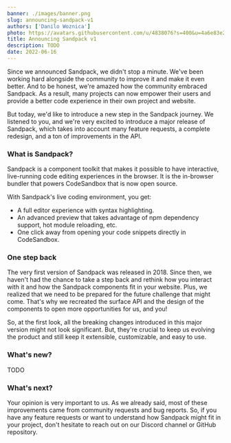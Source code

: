 ```yaml
---
banner: ./images/banner.png
slug: announcing-sandpack-v1
authors: ['Danilo Woznica']
photo: https://avatars.githubusercontent.com/u/4838076?s=400&u=4a6e83e27f793352a773920255ec23af710dc3aa&v=4
title: Announcing Sandpack v1
description: TODO
date: 2022-06-16
---
```


Since we announced Sandpack, we didn't stop a minute. We've been working hard alongside the community to improve it and make it even better. And to be honest, we're amazed how the community embraced Sandpack. As a result, many projects can now empower their users and provide a better code experience in their own project and website.

But today, we'd like to introduce a new step in the Sandpack journey. We listened to you, and we're very excited to introduce a major release of Sandpack, which takes into account many feature requests, a complete redesign, and a ton of improvements in the API.

### **What is Sandpack?**

Sandpack is a component toolkit that makes it possible to have interactive, live-running code editing experiences in the browser. It is the in-browser bundler that powers CodeSandbox that is now open source.

With Sandpack's live coding environment, you get:

- A full editor experience with syntax highlighting.
- An advanced preview that takes advantage of npm dependency support, hot module reloading, etc.
- One click away from opening your code snippets directly in CodeSandbox.

### One step back

The very first version of Sandpack was released in 2018. Since then, we haven't had the chance to take a step back and rethink how you interact with it and how the Sandpack components fit in your website. Plus, we realized that we need to be prepared for the future challenge that might come. That's why we recreated the surface API and the design of the components to open more opportunities for us, and you!

So, at the first look, all the breaking changes introduced in this major version might not look significant. But, they're crucial to keep us evolving the product and still keep it extensible, customizable, and easy to use.

### What's new?

TODO

### What's next?

Your opinion is very important to us. As we already said, most of these improvements came from community requests and bug reports. So, if you have any feature requests or want to understand how Sandpack might fit in your project, don't hesitate to reach out on our Discord channel or GitHub repository.